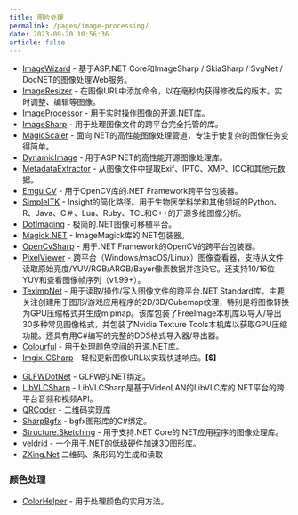 ```yaml
---
title: 图片处理
permalink: /pages/image-processing/
date: 2023-09-20 10:56:36
article: false
---
```


- [ImageWizard](https://github.com/usercode/ImageWizard)  - 基于ASP.NET Core和ImageSharp / SkiaSharp / SvgNet / DocNET的图像处理Web服务。 
- [ImageResizer](https://imageresizing.net/)  - 在图像URL中添加命令，以在毫秒内获得修改后的版本。实时调整、编辑等图像。 
- [ImageProcessor](https://github.com/JimBobSquarePants/ImageProcessor)  - 用于实时操作图像的开源.NET库。 
- [ImageSharp](https://github.com/SixLabors/ImageSharp)  - 用于处理图像文件的跨平台完全托管的库。 
- [MagicScaler](https://github.com/saucecontrol/PhotoSauce)  - 面向.NET的高性能图像处理管道，专注于使复杂的图像任务变得简单。 
- [DynamicImage](https://dynamicimage.apphb.com/)  - 用于ASP.NET的高性能开源图像处理库。 
- [MetadataExtractor](https://github.com/drewnoakes/metadata-extractor-dotnet)  - 从图像文件中提取Exif、IPTC、XMP、ICC和其他元数据。 
- [Emgu CV](http://www.emgu.com/wiki/index.php/Main_Page)  - 用于OpenCV库的.NET Framework跨平台包装器。 
- [SimpleITK](https://simpleitk.org/)  - Insight的简化路径。用于生物医学科学和其他领域的Python、R、Java、C＃、Lua、Ruby、TCL和C++的开源多维图像分析。 
- [DotImaging](https://github.com/dajuric/dot-imaging)  - 极简的.NET图像可移植平台。 
- [Magick.NET](https://github.com/dlemstra/Magick.NET)  - ImageMagick库的.NET包装器。 
- [OpenCvSharp](https://github.com/shimat/opencvsharp/)  - 用于.NET Framework的OpenCV的跨平台包装器。 
- [PixelViewer](https://github.com/carina-studio/PixelViewer)  - 跨平台（Windows/macOS/Linux）图像查看器，支持从文件读取原始亮度/YUV/RGB/ARGB/Bayer像素数据并渲染它。还支持10/16位YUV和查看图像帧序列（v1.99+）。 
- [TeximpNet](https://bitbucket.org/Starnick/teximpnet)  - 用于读取/操作/写入图像文件的跨平台.NET Standard库。主要关注创建用于图形/游戏应用程序的2D/3D/Cubemap纹理，特别是将图像转换为GPU压缩格式并生成mipmap。该库包装了FreeImage本机库以导入/导出30多种常见图像格式，并包装了Nvidia Texture Tools本机库以获取GPU压缩功能。还具有用C#编写的完整的DDS格式导入器/导出器。 
- [Colourful](https://github.com/tompazourek/Colourful)  - 用于处理颜色空间的开源.NET库。 
- [Imgix-CSharp](https://docs.imgix.com/libraries/imgix-csharp)  - 轻松更新图像URL以实现快速响应。**[$]**
* [GLFWDotNet](https://github.com/smack0007/GLFWDotNet) -  GLFW的.NET绑定。
* [LibVLCSharp](https://github.com/videolan/libvlcsharp) - LibVLCSharp是基于VideoLAN的LibVLC库的.NET平台的跨平台音频和视频API。
* [QRCoder](https://github.com/codebude/QRCoder) - 二维码实现库
* [SharpBgfx](https://github.com/MikePopoloski/SharpBgfx) -  bgfx图形库的C#绑定。
* [Structure.Sketching](https://github.com/JaCraig/Structure.Sketching) - 用于支持.NET Core的.NET应用程序的图像处理库。
* [veldrid](https://github.com/mellinoe/veldrid) - 一个用于.NET的低级硬件加速3D图形库。
* [ZXing.Net](https://github.com/micjahn/ZXing.Net/) 二维码、条形码的生成和读取
### 颜色处理 
- [ColorHelper](https://github.com/iamartyom/ColorHelper)  - 用于处理颜色的实用方法。
